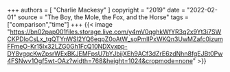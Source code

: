 +++
authors = [
  "Charlie Mackesy"
]
copyright = "2019"
date = "2022-02-01"
source = "The Boy, the Mole, the Fox, and the Horse"
tags = ["comparison","time"]
+++
{{< image "https://bn02pap001files.storage.live.com/y4mV0qghkWfYR3q2x9Yt3i7SWCKPDloCsLx_tgQTYnWSl2YQ6eqpZ0oAtW_soPmlIPxWKQn3UwMZafc0izumFFmeO-Kr15Ix32LZG0Gh1FcQ10NDXvxpp-DY8vgqcKwZpsrWExBKJEMFpsU7bYJbijXEh9ACf3dZrE6zdNhn8fgEJBt0Pw4FSNwv1Ogf5wt-OAz?width=768&height=1024&cropmode=none" >}}
